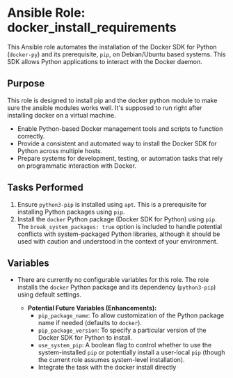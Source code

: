 # Ansible Role: docker_install_requirements

This Ansible role automates the installation of the Docker SDK for Python (`docker-py`) and its prerequisite, `pip`, on Debian/Ubuntu based systems. This SDK allows Python applications to interact with the Docker daemon.

## Purpose

This role is designed to install pip and the docker python module to make sure the ansible modules works well.
It's supposed to run right after installing docker on a virtual machine.

*   Enable Python-based Docker management tools and scripts to function correctly.
*   Provide a consistent and automated way to install the Docker SDK for Python across multiple hosts.
*   Prepare systems for development, testing, or automation tasks that rely on programmatic interaction with Docker.



## Tasks Performed

1.  Ensure `python3-pip` is installed using `apt`. This is a prerequisite for installing Python packages using `pip`.
2.  Install the `docker` Python package (Docker SDK for Python) using `pip`. The `break_system_packages: true` option is included to handle potential conflicts with system-packaged Python libraries, although it should be used with caution and understood in the context of your environment.

## Variables

*   There are currently no configurable variables for this role. The role installs the `docker` Python package and its dependency (`python3-pip`) using default settings.

    *   **Potential Future Variables (Enhancements):**
        *   `pip_package_name`:  To allow customization of the Python package name if needed (defaults to `docker`).
        *   `pip_package_version`: To specify a particular version of the Docker SDK for Python to install.
        *   `use_system_pip`: A boolean flag to control whether to use the system-installed `pip` or potentially install a user-local `pip` (though the current role assumes system-level installation).
        *   Integrate the task with the docker install directly

